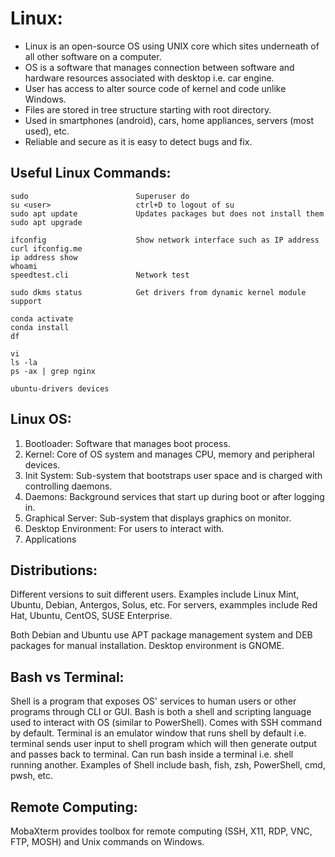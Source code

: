 # Linux:
- Linux is an open-source OS using UNIX core which sites underneath of all other software on a computer.
- OS is a software that manages connection between software and hardware resources associated with desktop i.e. car engine.
- User has access to alter source code of kernel and code unlike Windows.
- Files are stored in tree structure starting with root directory.
- Used in smartphones (android), cars, home appliances, servers (most used), etc. 
- Reliable and secure as it is easy to detect bugs and fix.

## Useful Linux Commands:
```
sudo                        Superuser do
su <user>                   ctrl+D to logout of su
sudo apt update             Updates packages but does not install them
sudo apt upgrade

ifconfig                    Show network interface such as IP address
curl ifconfig.me
ip address show
whoami
speedtest.cli               Network test

sudo dkms status            Get drivers from dynamic kernel module support

conda activate
conda install
df

vi
ls -la 
ps -ax | grep nginx

ubuntu-drivers devices
```

## Linux OS:
1) Bootloader: Software that manages boot process.
2) Kernel: Core of OS system and manages CPU, memory and peripheral devices.
3) Init System: Sub-system that bootstraps user space and is charged with controlling daemons.
4) Daemons: Background services that start up during boot or after logging in.
5) Graphical Server: Sub-system that displays graphics on monitor.
6) Desktop Environment: For users to interact with.
7) Applications

## Distributions:
Different versions to suit different users. Examples include Linux Mint, Ubuntu, Debian, Antergos, Solus, etc. For servers, exammples include Red Hat, Ubuntu, CentOS, SUSE Enterprise.

Both Debian and Ubuntu use APT package management system and DEB packages for manual installation. Desktop environment is GNOME.

## Bash vs Terminal:
Shell is a program that exposes OS' services to human users or other programs through CLI or GUI. Bash is both a shell and scripting language used to interact with OS (similar to PowerShell). Comes with SSH command by default. Terminal is an emulator window that runs shell by default i.e. terminal sends user input to shell program which will then generate output and passes back to terminal. Can run bash inside a terminal i.e. shell running another. Examples of Shell include bash, fish, zsh, PowerShell, cmd, pwsh, etc.

## Remote Computing:
MobaXterm provides toolbox for remote computing (SSH, X11, RDP, VNC, FTP, MOSH) and Unix commands on Windows.

